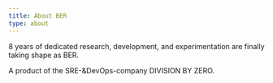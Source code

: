 ```yaml
---
title: About BER
type: about
---
```



8 years of dedicated research, development, and experimentation are finally taking shape as BER.

A product of the SRE-&DevOps-company DIVISION BY ZERO.
